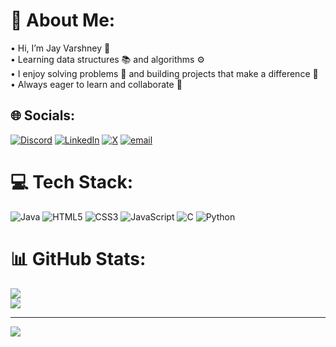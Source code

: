 # 💫 About Me:
• Hi, I’m Jay Varshney 👋<br>• Learning data structures 📚 and algorithms ⚙️<br>• I enjoy solving problems 🧩 and building projects that make a difference 🚀<br>• Always eager to learn and collaborate 🤝


## 🌐 Socials:
[![Discord](https://img.shields.io/badge/Discord-%237289DA.svg?logo=discord&logoColor=white)](https://discord.gg/jayop) [![LinkedIn](https://img.shields.io/badge/LinkedIn-%230077B5.svg?logo=linkedin&logoColor=white)](https://linkedin.com/in/jayvarshney) [![X](https://img.shields.io/badge/X-black.svg?logo=X&logoColor=white)](https://x.com/jayvarshney03) [![email](https://img.shields.io/badge/Email-D14836?logo=gmail&logoColor=white)](mailto:jayvarshney30@gmail.com) 

# 💻 Tech Stack:
![Java](https://img.shields.io/badge/java-%23ED8B00.svg?style=flat&logo=openjdk&logoColor=white) ![HTML5](https://img.shields.io/badge/html5-%23E34F26.svg?style=flat&logo=html5&logoColor=white) ![CSS3](https://img.shields.io/badge/css3-%231572B6.svg?style=flat&logo=css3&logoColor=white) ![JavaScript](https://img.shields.io/badge/javascript-%23323330.svg?style=flat&logo=javascript&logoColor=%23F7DF1E) ![C](https://img.shields.io/badge/c-%2300599C.svg?style=flat&logo=c&logoColor=white) ![Python](https://img.shields.io/badge/python-3670A0?style=flat&logo=python&logoColor=ffdd54)
# 📊 GitHub Stats:
![](https://nirzak-streak-stats.vercel.app/?user=jayvar03&theme=dark&hide_border=false)<br/>
![](https://github-readme-stats.vercel.app/api/top-langs/?username=jayvar03&theme=dark&hide_border=false&include_all_commits=true&count_private=false&layout=compact)

---
[![](https://visitcount.itsvg.in/api?id=jayvar03&icon=0&color=0)](https://visitcount.itsvg.in)

<!-- Proudly created with GPRM ( https://gprm.itsvg.in ) -->
